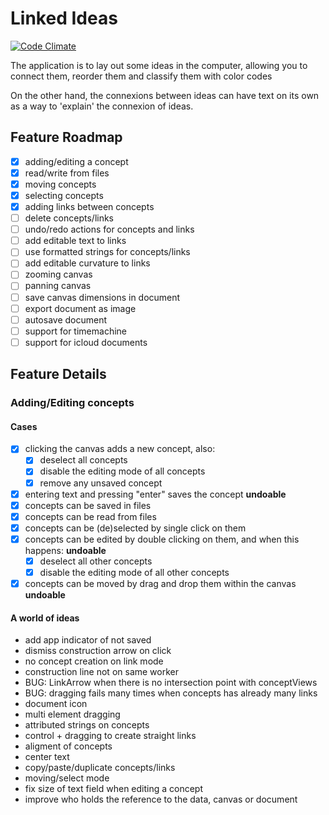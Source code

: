 # Linked Ideas

[![Code Climate](https://codeclimate.com/github/fespinoza/linked-ideas-osx/badges/gpa.svg)](https://codeclimate.com/github/fespinoza/linked-ideas-osx)

The application is to lay out some ideas in the computer, allowing you to
connect them, reorder them and classify them with color codes

On the other hand, the connexions between ideas can have text on its own as a
way to 'explain' the connexion of ideas.

## Feature Roadmap

- [x] adding/editing a concept
- [x] read/write from files
- [x] moving concepts
- [x] selecting concepts
- [x] adding links between concepts
- [ ] delete concepts/links
- [ ] undo/redo actions for concepts and links
- [ ] add editable text to links
- [ ] use formatted strings for concepts/links
- [ ] add editable curvature to links
- [ ] zooming canvas
- [ ] panning canvas
- [ ] save canvas dimensions in document
- [ ] export document as image
- [ ] autosave document
- [ ] support for timemachine
- [ ] support for icloud documents

## Feature Details

### Adding/Editing concepts

#### Cases

- [x] clicking the canvas adds a new concept, also:
  - [x] deselect all concepts
  - [x] disable the editing mode of all concepts
  - [x] remove any unsaved concept
- [x] entering text and pressing "enter" saves the concept **undoable**
- [x] concepts can be saved in files
- [x] concepts can be read from files
- [x] concepts can be (de)selected by single click on them
- [x] concepts can be edited by double clicking on them, and when this happens: **undoable**
  - [x] deselect all other concepts
  - [x] disable the editing mode of all other concepts
- [x] concepts can be moved by drag and drop them within the canvas **undoable**

#### A world of ideas

- add app indicator of not saved
- dismiss construction arrow on click
- no concept creation on link mode
- construction line not on same worker
- BUG: LinkArrow when there is no intersection point with conceptViews
- BUG: dragging fails many times when concepts has already many links
- document icon
- multi element dragging
- attributed strings on concepts
- control + dragging to create straight links
- aligment of concepts
- center text
- copy/paste/duplicate concepts/links
- moving/select mode
- fix size of text field when editing a concept
- improve who holds the reference to the data, canvas or document
